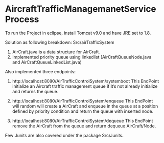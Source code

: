 # AircraftTrafficManagemanetServiceProcess

To run the Project in eclipse, install Tomcat v9.0 and have JRE set to 1.8. 

Solution as following breakdown:
Src/airTrafficSystem
1) AirCraft.java is a data structure for AirCraft.
2) Implemented priority queue using linkedlist (AirCraftQueueNode.java and AirCraftQueueLinkedList.java)

Also implemented three endpoints:
1) http://localhost:8080/AirTrafficControlSystem/systemboot
This EndPoint initialize an Aircraft traffic management queue if it’s not already initialize and returns the queue.

2) http://localhost:8080/AirTrafficControlSystem/enqueue
This EndPoint will random will create a AirCraft and enqueue in the queue at a position defined by priority condition and return the queue with inserted node. 

3) http://localhost:8080/AirTrafficControlSystem/dequeue
This EndPoint remove the AirCraft from the queue and return dequeue AirCraft/Node.

Few Junits are also covered under the package Src/Junits. 
